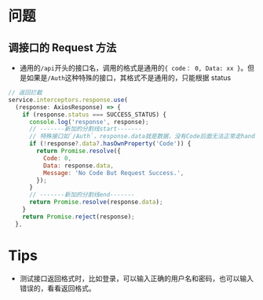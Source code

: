 # 问题

## 调接口的 Request 方法

- 通用的`/api`开头的接口名，调用的格式是通用的`{ code： 0, Data: xx }`。但是如果是`/Auth`这种特殊的接口，其格式不是通用的，只能根据 status

```js
// 返回拦截
service.interceptors.response.use(
  (response: AxiosResponse) => {
    if (response.status === SUCCESS_STATUS) {
      console.log('response', response);
      // -------新加的分割线start-------
      // 特殊接口如`/Auth`，response.data就是数据，没有Code后面无法正常走handleRequest，所以再包一层
      if (!response?.data?.hasOwnProperty('Code')) {
        return Promise.resolve({
          Code: 0,
          Data: response.data,
          Message: 'No Code But Request Success.',
        });
      }
      // -------新加的分割线end-------
      return Promise.resolve(response.data);
    }
    return Promise.reject(response);
  },
```

# Tips

- 测试接口返回格式时，比如登录，可以输入正确的用户名和密码，也可以输入错误的，看看返回格式。
